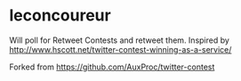 # leconcoureur
Will poll for Retweet Contests and retweet them. Inspired by http://www.hscott.net/twitter-contest-winning-as-a-service/

Forked from https://github.com/AuxProc/twitter-contest
